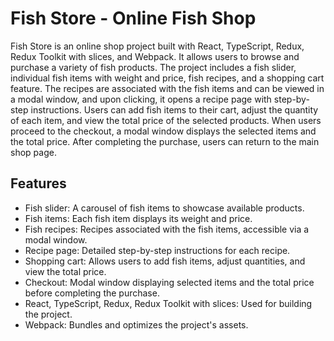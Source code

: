 # Fish Store - Online Fish Shop

Fish Store is an online shop project built with React, TypeScript, Redux, Redux Toolkit with slices, and Webpack. It allows users to browse and purchase a variety of fish products. The project includes a fish slider, individual fish items with weight and price, fish recipes, and a shopping cart feature. The recipes are associated with the fish items and can be viewed in a modal window, and upon clicking, it opens a recipe page with step-by-step instructions. Users can add fish items to their cart, adjust the quantity of each item, and view the total price of the selected products. When users proceed to the checkout, a modal window displays the selected items and the total price. After completing the purchase, users can return to the main shop page.

## Features

- Fish slider: A carousel of fish items to showcase available products.
- Fish items: Each fish item displays its weight and price.
- Fish recipes: Recipes associated with the fish items, accessible via a modal window.
- Recipe page: Detailed step-by-step instructions for each recipe.
- Shopping cart: Allows users to add fish items, adjust quantities, and view the total price.
- Checkout: Modal window displaying selected items and the total price before completing the purchase.
- React, TypeScript, Redux, Redux Toolkit with slices: Used for building the project.
- Webpack: Bundles and optimizes the project's assets.
